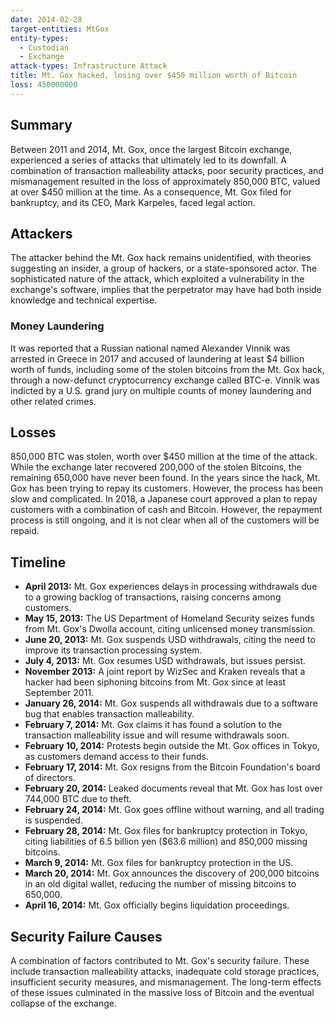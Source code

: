 ```yaml
---
date: 2014-02-28
target-entities: MtGox
entity-types:
  - Custodian
  - Exchange
attack-types: Infrastructure Attack
title: Mt. Gox hacked, losing over $450 million worth of Bitcoin
loss: 450000000
---
```


## Summary

Between 2011 and 2014, Mt. Gox, once the largest Bitcoin exchange, experienced a series of attacks that ultimately led to its downfall. A combination of transaction malleability attacks, poor security practices, and mismanagement resulted in the loss of approximately 850,000 BTC, valued at over $450 million at the time. As a consequence, Mt. Gox filed for bankruptcy, and its CEO, Mark Karpeles, faced legal action.

## Attackers

The attacker behind the Mt. Gox hack remains unidentified, with theories suggesting an insider, a group of hackers, or a state-sponsored actor. The sophisticated nature of the attack, which exploited a vulnerability in the exchange's software, implies that the perpetrator may have had both inside knowledge and technical expertise.

### Money Laundering

It was reported that a Russian national named Alexander Vinnik was arrested in Greece in 2017 and accused of laundering at least $4 billion worth of funds, including some of the stolen bitcoins from the Mt. Gox hack, through a now-defunct cryptocurrency exchange called BTC-e. Vinnik was indicted by a U.S. grand jury on multiple counts of money laundering and other related crimes.

## Losses

850,000 BTC was stolen, worth over $450 million at the time of the attack. While the exchange later recovered 200,000 of the stolen Bitcoins, the remaining 650,000 have never been found. In the years since the hack, Mt. Gox has been trying to repay its customers. However, the process has been slow and complicated. In 2018, a Japanese court approved a plan to repay customers with a combination of cash and Bitcoin. However, the repayment process is still ongoing, and it is not clear when all of the customers will be repaid.

## Timeline

- **April 2013:** Mt. Gox experiences delays in processing withdrawals due to a growing backlog of transactions, raising concerns among customers.
- **May 15, 2013:** The US Department of Homeland Security seizes funds from Mt. Gox's Dwolla account, citing unlicensed money transmission.
- **June 20, 2013:** Mt. Gox suspends USD withdrawals, citing the need to improve its transaction processing system.
- **July 4, 2013:** Mt. Gox resumes USD withdrawals, but issues persist.
- **November 2013:** A joint report by WizSec and Kraken reveals that a hacker had been siphoning bitcoins from Mt. Gox since at least September 2011.
- **January 26, 2014:** Mt. Gox suspends all withdrawals due to a software bug that enables transaction malleability.
- **February 7, 2014:** Mt. Gox claims it has found a solution to the transaction malleability issue and will resume withdrawals soon.
- **February 10, 2014:** Protests begin outside the Mt. Gox offices in Tokyo, as customers demand access to their funds.
- **February 17, 2014:** Mt. Gox resigns from the Bitcoin Foundation's board of directors.
- **February 20, 2014:** Leaked documents reveal that Mt. Gox has lost over 744,000 BTC due to theft.
- **February 24, 2014:** Mt. Gox goes offline without warning, and all trading is suspended.
- **February 28, 2014:** Mt. Gox files for bankruptcy protection in Tokyo, citing liabilities of 6.5 billion yen ($63.6 million) and 850,000 missing bitcoins.
- **March 9, 2014:** Mt. Gox files for bankruptcy protection in the US.
- **March 20, 2014:** Mt. Gox announces the discovery of 200,000 bitcoins in an old digital wallet, reducing the number of missing bitcoins to 650,000.
- **April 16, 2014:** Mt. Gox officially begins liquidation proceedings.

## Security Failure Causes

A combination of factors contributed to Mt. Gox's security failure. These include transaction malleability attacks, inadequate cold storage practices, insufficient security measures, and mismanagement. The long-term effects of these issues culminated in the massive loss of Bitcoin and the eventual collapse of the exchange.
